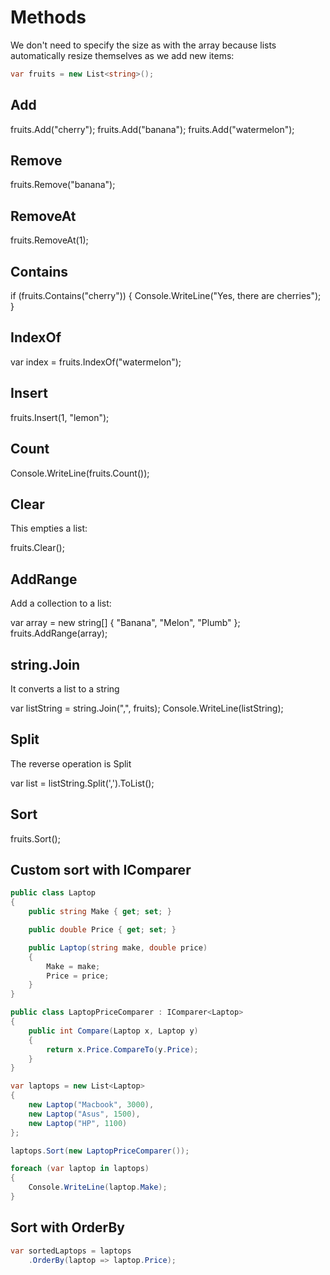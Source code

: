# Methods

We don't need to specify the size as with the array because lists automatically resize themselves as we add new items:

``` csharp
var fruits = new List<string>();
```

## Add

fruits.Add("cherry");
fruits.Add("banana");
fruits.Add("watermelon");


## Remove
fruits.Remove("banana");


## RemoveAt
fruits.RemoveAt(1);


## Contains

if (fruits.Contains("cherry"))
{
    Console.WriteLine("Yes, there are cherries");
}

## IndexOf

var index = fruits.IndexOf("watermelon");

## Insert
fruits.Insert(1, "lemon");


## Count
Console.WriteLine(fruits.Count());


## Clear
This empties a list:

fruits.Clear();


## AddRange

Add a collection to a list:

  var array = new string[] { "Banana", "Melon", "Plumb" };
            fruits.AddRange(array);

## string.Join

It converts a list to a string
            
var listString = string.Join(",", fruits);
Console.WriteLine(listString);


## Split
The reverse operation is Split

var list = listString.Split(',').ToList();


## Sort

  fruits.Sort();








## Custom sort with IComparer

``` csharp
public class Laptop
{
    public string Make { get; set; }

    public double Price { get; set; }

    public Laptop(string make, double price)
    {
        Make = make;
        Price = price;
    }
}
```

``` csharp
public class LaptopPriceComparer : IComparer<Laptop>
{
    public int Compare(Laptop x, Laptop y)
    {
        return x.Price.CompareTo(y.Price);
    }
}
```

``` csharp
var laptops = new List<Laptop>
{
    new Laptop("Macbook", 3000),
    new Laptop("Asus", 1500),
    new Laptop("HP", 1100)
};

laptops.Sort(new LaptopPriceComparer());

foreach (var laptop in laptops)
{
    Console.WriteLine(laptop.Make);
}
```

## Sort with OrderBy
``` csharp
var sortedLaptops = laptops
    .OrderBy(laptop => laptop.Price);
```







